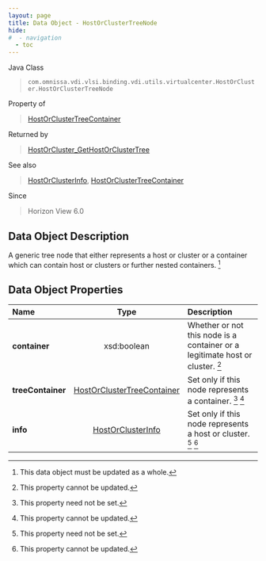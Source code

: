 ```yaml
---
layout: page
title: Data Object - HostOrClusterTreeNode
hide:
#  - navigation
  - toc
---
```






Java Class
> `com.omnissa.vdi.vlsi.binding.vdi.utils.virtualcenter.HostOrCluster.HostOrClusterTreeNode`

Property of
> [HostOrClusterTreeContainer](vdi.utils.virtualcenter.HostOrCluster.HostOrClusterTreeContainer.md#field_detail)

Returned by
> [HostOrCluster_GetHostOrClusterTree](vdi.utils.virtualcenter.HostOrCluster.md#getHostOrClusterTree)

See also
> [HostOrClusterInfo](vdi.utils.virtualcenter.HostOrCluster.HostOrClusterInfo.md), [HostOrClusterTreeContainer](vdi.utils.virtualcenter.HostOrCluster.HostOrClusterTreeContainer.md)

Since
> Horizon View 6.0


## Data Object Description

A generic tree node that either represents a host or cluster or a container which can contain host or clusters or further nested containers.
 [^167]



## Data Object Properties

 Name | Type | Description
:---|:---:|:---
**container**|  xsd:boolean|  Whether or not this node is a container or a legitimate host or cluster. [^2]
**treeContainer**| [HostOrClusterTreeContainer](vdi.utils.virtualcenter.HostOrCluster.HostOrClusterTreeContainer.md)|  Set only if this node represents a container. [^1] [^2]
**info**| [HostOrClusterInfo](vdi.utils.virtualcenter.HostOrCluster.HostOrClusterInfo.md)|  Set only if this node represents a host or cluster. [^1] [^2]
 


 


[^1]: This property need not be set.
[^2]: This property cannot be updated.
[^167]: This data object must be updated as a whole.